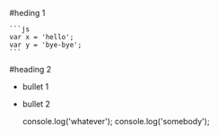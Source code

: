 
#heding 1

    ```js
    var x = 'hello';
    var y = 'bye-bye';
    ```

#heading 2

* bullet 1
* bullet 2

    console.log('whatever');
    console.log('somebody');
